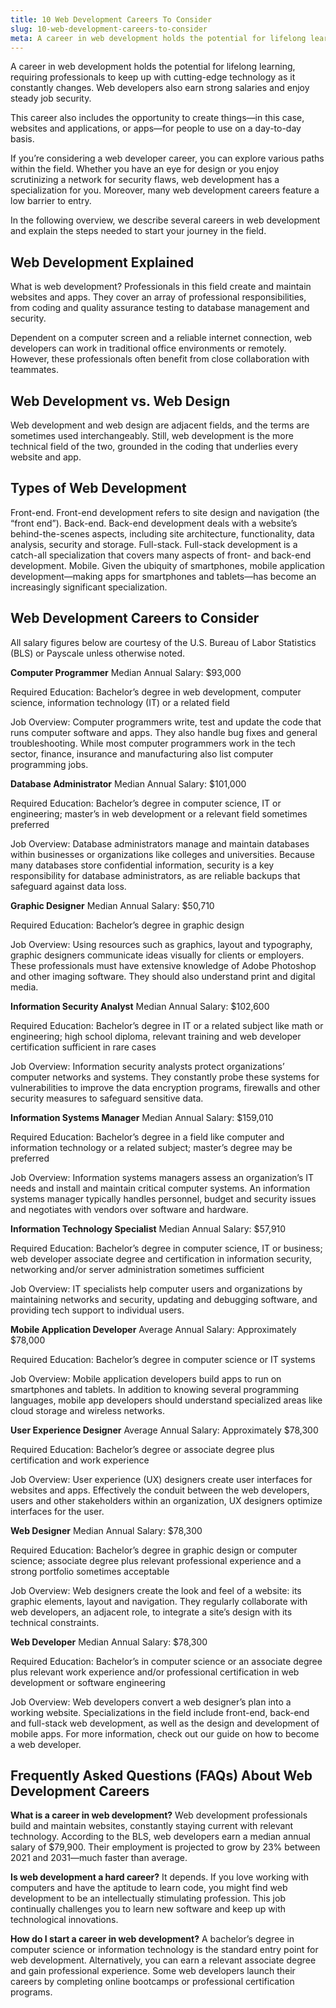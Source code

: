 ```yaml
---
title: 10 Web Development Careers To Consider
slug: 10-web-development-careers-to-consider
meta: A career in web development holds the potential for lifelong learning, requiring professionals to keep up with cutting-edge technology as it constantly changes. Web developers also earn strong salaries and enjoy steady job security.
---
```


A career in web development holds the potential for lifelong learning, requiring professionals to keep up with cutting-edge technology as it constantly changes. Web developers also earn strong salaries and enjoy steady job security.

This career also includes the opportunity to create things—in this case, websites and applications, or apps—for people to use on a day-to-day basis.

If you’re considering a web developer career, you can explore various paths within the field. Whether you have an eye for design or you enjoy scrutinizing a network for security flaws, web development has a specialization for you. Moreover, many web development careers feature a low barrier to entry.

In the following overview, we describe several careers in web development and explain the steps needed to start your journey in the field.

## Web Development Explained
What is web development? Professionals in this field create and maintain websites and apps. They cover an array of professional responsibilities, from coding and quality assurance testing to database management and security.

Dependent on a computer screen and a reliable internet connection, web developers can work in traditional office environments or remotely. However, these professionals often benefit from close collaboration with teammates.

## Web Development vs. Web Design
Web development and web design are adjacent fields, and the terms are sometimes used interchangeably. Still, web development is the more technical field of the two, grounded in the coding that underlies every website and app.

## Types of Web Development
Front-end. Front-end development refers to site design and navigation (the “front end”).
Back-end. Back-end development deals with a website’s behind-the-scenes aspects, including site architecture, functionality, data analysis, security and storage.
Full-stack. Full-stack development is a catch-all specialization that covers many aspects of front- and back-end development.
Mobile. Given the ubiquity of smartphones, mobile application development—making apps for smartphones and tablets—has become an increasingly significant specialization.

## Web Development Careers to Consider
All salary figures below are courtesy of the U.S. Bureau of Labor Statistics (BLS) or Payscale unless otherwise noted.

**Computer Programmer**
Median Annual Salary: $93,000

Required Education: Bachelor’s degree in web development, computer science, information technology (IT) or a related field

Job Overview: Computer programmers write, test and update the code that runs computer software and apps. They also handle bug fixes and general troubleshooting. While most computer programmers work in the tech sector, finance, insurance and manufacturing also list computer programming jobs.

**Database Administrator**
Median Annual Salary: $101,000

Required Education: Bachelor’s degree in computer science, IT or engineering; master’s in web development or a relevant field sometimes preferred

Job Overview: Database administrators manage and maintain databases within businesses or organizations like colleges and universities. Because many databases store confidential information, security is a key responsibility for database administrators, as are reliable backups that safeguard against data loss.

**Graphic Designer**
Median Annual Salary: $50,710

Required Education: Bachelor’s degree in graphic design

Job Overview: Using resources such as graphics, layout and typography, graphic designers communicate ideas visually for clients or employers. These professionals must have extensive knowledge of Adobe Photoshop and other imaging software. They should also understand print and digital media.

**Information Security Analyst**
Median Annual Salary: $102,600

Required Education: Bachelor’s degree in IT or a related subject like math or engineering; high school diploma, relevant training and web developer certification sufficient in rare cases

Job Overview: Information security analysts protect organizations’ computer networks and systems. They constantly probe these systems for vulnerabilities to improve the data encryption programs, firewalls and other security measures to safeguard sensitive data.

**Information Systems Manager**
Median Annual Salary: $159,010

Required Education: Bachelor’s degree in a field like computer and information technology or a related subject; master’s degree may be preferred

Job Overview: Information systems managers assess an organization’s IT needs and install and maintain critical computer systems. An information systems manager typically handles personnel, budget and security issues and negotiates with vendors over software and hardware.

**Information Technology Specialist**
Median Annual Salary: $57,910

Required Education: Bachelor’s degree in computer science, IT or business; web developer associate degree and certification in information security, networking and/or server administration sometimes sufficient

Job Overview: IT specialists help computer users and organizations by maintaining networks and security, updating and debugging software, and providing tech support to individual users.

**Mobile Application Developer**
Average Annual Salary: Approximately $78,000

Required Education: Bachelor’s degree in computer science or IT systems

Job Overview: Mobile application developers build apps to run on smartphones and tablets. In addition to knowing several programming languages, mobile app developers should understand specialized areas like cloud storage and wireless networks.

**User Experience Designer**
Average Annual Salary: Approximately $78,300

Required Education: Bachelor’s degree or associate degree plus certification and work experience

Job Overview: User experience (UX) designers create user interfaces for websites and apps. Effectively the conduit between the web developers, users and other stakeholders within an organization, UX designers optimize interfaces for the user.

**Web Designer**
Median Annual Salary: $78,300

Required Education: Bachelor’s degree in graphic design or computer science; associate degree plus relevant professional experience and a strong portfolio sometimes acceptable

Job Overview: Web designers create the look and feel of a website: its graphic elements, layout and navigation. They regularly collaborate with web developers, an adjacent role, to integrate a site’s design with its technical constraints.

**Web Developer**
Median Annual Salary: $78,300

Required Education: Bachelor’s in computer science or an associate degree plus relevant work experience and/or professional certification in web development or software engineering

Job Overview: Web developers convert a web designer’s plan into a working website. Specializations in the field include front-end, back-end and full-stack web development, as well as the design and development of mobile apps. For more information, check out our guide on how to become a web developer.

## Frequently Asked Questions (FAQs) About Web Development Careers 

**What is a career in web development?**
Web development professionals build and maintain websites, constantly staying current with relevant technology. According to the BLS, web developers earn a median annual salary of $79,900. Their employment is projected to grow by 23% between 2021 and 2031—much faster than average.

**Is web development a hard career?**
It depends. If you love working with computers and have the aptitude to learn code, you might find web development to be an intellectually stimulating profession. This job continually challenges you to learn new software and keep up with technological innovations.

**How do I start a career in web development?**
A bachelor’s degree in computer science or information technology is the standard entry point for web development. Alternatively, you can earn a relevant associate degree and gain professional experience. Some web developers launch their careers by completing online bootcamps or professional certification programs.
